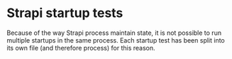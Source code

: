 # Strapi startup tests
Because of the way Strapi process maintain state, it is not possible to run multiple 
startups in the same process. Each startup test has been split into its own file 
(and therefore process) for this reason.

